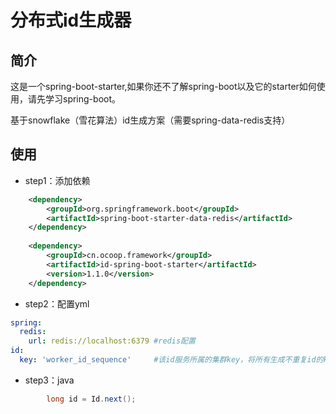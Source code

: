 # 分布式id生成器<br>

## 简介
这是一个spring-boot-starter,如果你还不了解spring-boot以及它的starter如何使用，请先学习spring-boot。

基于snowflake（雪花算法）id生成方案（需要spring-data-redis支持）

## 使用

- step1：添加依赖
```xml
    <dependency>
        <groupId>org.springframework.boot</groupId>
        <artifactId>spring-boot-starter-data-redis</artifactId>
    </dependency>
    
    <dependency>
        <groupId>cn.ocoop.framework</groupId>
        <artifactId>id-spring-boot-starter</artifactId>
        <version>1.1.0</version>
    </dependency>
```

- step2：配置yml
```yml
spring:
  redis:
    url: redis://localhost:6379 #redis配置
id:
  key: 'worker_id_sequence'     #该id服务所属的集群key，将所有生成不重复id的key设置为相同               
```

- step3：java
```java
        long id = Id.next();        
```
